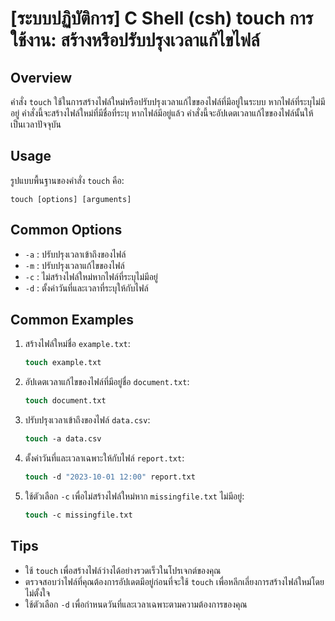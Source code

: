 # [ระบบปฏิบัติการ] C Shell (csh) touch การใช้งาน: สร้างหรือปรับปรุงเวลาแก้ไขไฟล์

## Overview
คำสั่ง `touch` ใช้ในการสร้างไฟล์ใหม่หรือปรับปรุงเวลาแก้ไขของไฟล์ที่มีอยู่ในระบบ หากไฟล์ที่ระบุไม่มีอยู่ คำสั่งนี้จะสร้างไฟล์ใหม่ที่มีชื่อที่ระบุ หากไฟล์มีอยู่แล้ว คำสั่งนี้จะอัปเดตเวลาแก้ไขของไฟล์นั้นให้เป็นเวลาปัจจุบัน

## Usage
รูปแบบพื้นฐานของคำสั่ง `touch` คือ:

```
touch [options] [arguments]
```

## Common Options
- `-a` : ปรับปรุงเวลาเข้าถึงของไฟล์
- `-m` : ปรับปรุงเวลาแก้ไขของไฟล์
- `-c` : ไม่สร้างไฟล์ใหม่หากไฟล์ที่ระบุไม่มีอยู่
- `-d` : ตั้งค่าวันที่และเวลาที่ระบุให้กับไฟล์

## Common Examples
1. สร้างไฟล์ใหม่ชื่อ `example.txt`:
   ```csh
   touch example.txt
   ```

2. อัปเดตเวลาแก้ไขของไฟล์ที่มีอยู่ชื่อ `document.txt`:
   ```csh
   touch document.txt
   ```

3. ปรับปรุงเวลาเข้าถึงของไฟล์ `data.csv`:
   ```csh
   touch -a data.csv
   ```

4. ตั้งค่าวันที่และเวลาเฉพาะให้กับไฟล์ `report.txt`:
   ```csh
   touch -d "2023-10-01 12:00" report.txt
   ```

5. ใช้ตัวเลือก `-c` เพื่อไม่สร้างไฟล์ใหม่หาก `missingfile.txt` ไม่มีอยู่:
   ```csh
   touch -c missingfile.txt
   ```

## Tips
- ใช้ `touch` เพื่อสร้างไฟล์ว่างได้อย่างรวดเร็วในโปรเจกต์ของคุณ
- ตรวจสอบว่าไฟล์ที่คุณต้องการอัปเดตมีอยู่ก่อนที่จะใช้ `touch` เพื่อหลีกเลี่ยงการสร้างไฟล์ใหม่โดยไม่ตั้งใจ
- ใช้ตัวเลือก `-d` เพื่อกำหนดวันที่และเวลาเฉพาะตามความต้องการของคุณ